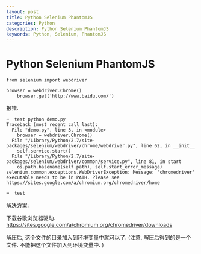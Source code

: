 ```yaml
---
layout: post
title: Python Selenium PhantomJS
categories: Python
description: Python Selenium PhantomJS
keywords: Python, Selenium, PhantomJS
---
```


# Python Selenium PhantomJS

```
from selenium import webdriver
 
browser = webdriver.Chrome()
    browser.get('http://www.baidu.com/')
```

报错. 

```
➜  test python demo.py
Traceback (most recent call last):
  File "demo.py", line 3, in <module>
    browser = webdriver.Chrome()
  File "/Library/Python/2.7/site-packages/selenium/webdriver/chrome/webdriver.py", line 62, in __init__
    self.service.start()
  File "/Library/Python/2.7/site-packages/selenium/webdriver/common/service.py", line 81, in start
    os.path.basename(self.path), self.start_error_message)
selenium.common.exceptions.WebDriverException: Message: 'chromedriver' executable needs to be in PATH. Please see https://sites.google.com/a/chromium.org/chromedriver/home

➜  test
```

解决方案:

下载谷歌浏览器驱动. 
https://sites.google.com/a/chromium.org/chromedriver/downloads

解压后, 这个文件的目录加入到环境变量中就可以了. 
(注意, 解压后得到的是一个文件. 不能把这个文件加入到环境变量中. )









